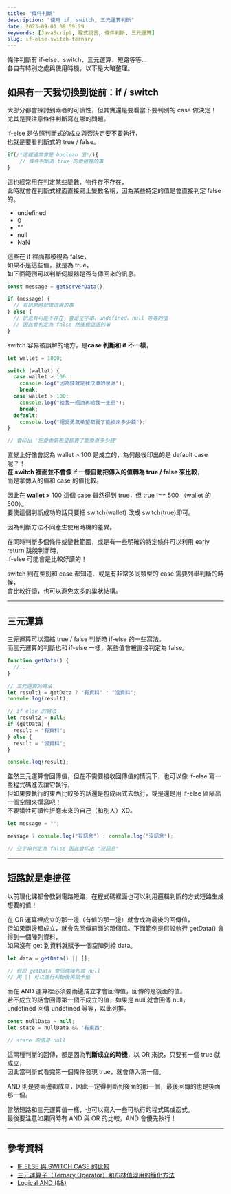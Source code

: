 ```yaml
---
title: "條件判斷"
description: "使用 if, switch, 三元運算判斷"
date: 2023-09-01 09:59:29
keywords: [JavaScript, 程式語言, 條件判斷, 三元運算]
slug: if-else-switch-ternary
---
```


條件判斷有 if-else、switch、三元運算、短路等等...  
各自有特別之處與使用時機，以下是大略整理。

## 如果有一天我切換到從前：if / switch

大部分都會探討到兩者的可讀性，但其實還是要看當下要判別的 case 做決定！  
尤其是要注意條件判斷寫在哪的問題。

if-else 是依照判斷式的成立與否決定要不要執行，  
也就是要看判斷式的 true / false。

```js
if(/*這裡通常會是 boolean 值*/){
    // 條件判斷為 true 的做這裡的事
}
```

這也經常用在判定某些變數、物件存不存在，  
此時就會在判斷式裡面直接寫上變數名稱，因為某些特定的值是會直接判定 false 的。

- undefined
- 0
- ""
- null
- NaN

這些在 if 裡面都被視為 false，  
如果不是這些值，就是為 true。  
如下面範例可以判斷伺服器是否有傳回來的訊息。

```js
const message = getServerData();

if (message) {
  // 有訊息時就做這邊的事
} else {
  // 訊息有可能不存在，會是空字串、undefined、null 等等的值
  // 因此會判定為 false 然後做這邊的事
}
```

switch 容易被誤解的地方，是**case 判斷和 if 不一樣**，

```js
let wallet = 1000;

switch (wallet) {
  case wallet > 100:
    console.log("因為錢就是我快樂的泉源");
    break;
  case wallet > 100:
    console.log("給我一瓶酒再給我一支菸");
    break;
  default:
    console.log("把愛勇氣希望都賣了能換來多少錢");
}

// 會印出 '把愛勇氣希望都賣了能換來多少錢'
```

直覺上好像會認為 wallet > 100 是成立的，為何最後印出的是 default case 呢？！  
**在 switch 裡面並不會像 if 一樣自動把傳入的值轉為 true / false 來比較**，  
而是拿傳入的值和 case 的值比較。

因此在 **wallet >** 100 這個 case 雖然得到 true，但 true !== 500 （wallet 的 500）。  
要使這個判斷成功的話只要把 switch(wallet) 改成 switch(true)即可。

因為判斷方法不同產生使用時機的差異。

在同時判斷多個條件或變數範圍，或是有一些明確的特定條件可以利用 early return 跳脫判斷時，  
if-else 可能會是比較好讀的！

switch 則在型別和 case 都知道、或是有非常多同類型的 case 需要列舉判斷的時候，  
會比較好讀，也可以避免太多的巢狀結構。

---

## 三元運算

三元運算可以濃縮 true / false 判斷時 if-else 的一些寫法。  
而三元運算的判斷也和 if-else 一樣，某些值會被直接判定為 false。

```js
function getData() {
  //...
}

// 三元運算的寫法
let result1 = getData ? "有資料" : "沒資料";
console.log(result);

// if else 的寫法
let result2 = null;
if (getData) {
  result = "有資料";
} else {
  result = "沒資料";
}

console.log(result);
```

雖然三元運算會回傳值，但在不需要接收回傳值的情況下，也可以像 if-else 寫一些程式碼進去讓它執行，  
但如果要執行的東西比較多的話還是包成函式去執行，或是還是用 if-else 區隔出一個空間來撰寫吧！  
不要犧牲可讀性折磨未來的自己（和別人）XD。

```js
let message = "";

message ? console.log("有訊息") : console.log("沒訊息");

// 空字串判定為 false 因此會印出 "沒訊息"
```

---

## 短路就是走捷徑

以前理化課都會教到電路短路，在程式碼裡面也可以利用邏輯判斷的方式短路生成想要的值！

在 OR 運算裡成立的那一邊（有值的那一邊）就會成為最後的回傳值，  
但如果兩邊都成立，就會先回傳前面的那個值。下面範例是假設執行 getData() 會得到一個陣列資料，  
如果沒有 get 到資料就賦予一個空陣列給 data。

```js
let data = getData() || [];

// 假設 getData 會回傳陣列或 null
// 用 || 可以進行判斷後再賦予值
```

而在 AND 運算裡必須要兩邊成立才會回傳值，回傳的是後面的值。  
若不成立的話會回傳第一個不成立的值，如果是 null 就會回傳 null，  
undefined 回傳 undefined 等等，以此列推。

```js
const nullData = null;
let state = nullData && "有東西";

// state 的值是 null
```

這兩種判斷的回傳，都是因為**判斷成立的時機**，以 OR 來說，只要有一個 true 就成立，  
因此當判斷式看完第一個條件發現 true，就會傳入第一個。

AND 則是要兩邊都成立，因此一定得判斷到後面的那一個，最後回傳的也是後面那一個。

當然短路和三元運算值一樣，也可以寫入一些可執行的程式碼或函式。  
最後要注意如果同時有 AND 與 OR 的比較，AND 會優先執行！

---

## 參考資料

- [IF ELSE 與 SWITCH CASE 的比較](https://jameshsu0407.github.io/blog/20211023_if-else_switch-case/)
- [三元運算子（Ternary Operator）和布林值混用的簡化方法](https://medium.com/@yuhsienyeh/%E4%B8%89%E5%85%83%E9%81%8B%E7%AE%97%E5%AD%90-ternary-operator-%E5%92%8C%E5%B8%83%E6%9E%97%E5%80%BC%E6%B7%B7%E7%94%A8%E7%9A%84%E7%B0%A1%E5%8C%96%E6%96%B9%E6%B3%95-6bb70375fd65)
- [Logical AND (&&)](https://developer.mozilla.org/en-US/docs/Web/JavaScript/Reference/Operators/Logical_AND)

